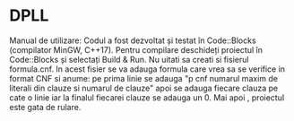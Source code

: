 # DPLL
Manual de utilizare: Codul a fost dezvoltat și testat în Code::Blocks (compilator MinGW, C++17). Pentru compilare deschideți proiectul în Code::Blocks și selectați Build & Run. Nu uitati sa creati si fisierul formula.cnf. In acest fisier se va adauga formula care vrea sa se verifice in format CNF si anume: pe prima linie se adauga "p cnf numarul maxim de literali din clauze si numarul de clauze" apoi se adauga fiecare clauza pe cate o linie iar la finalul fiecarei clauze se adauga un 0. Mai apoi , proiectul este gata de rulare.
